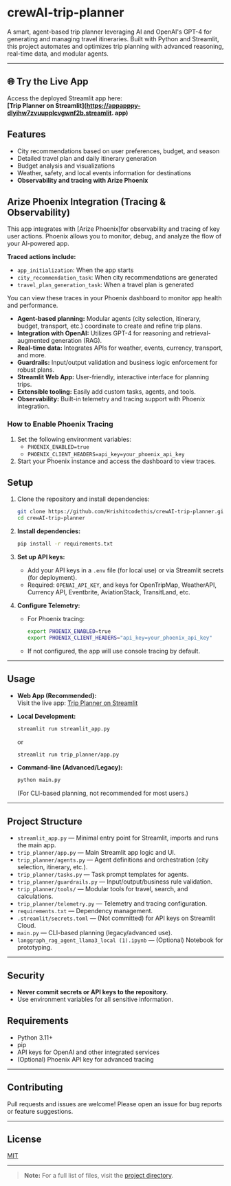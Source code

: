 # crewAI-trip-planner

A smart, agent-based trip planner leveraging AI and OpenAI's GPT-4 for generating and managing travel itineraries. Built with Python and Streamlit, this project automates and optimizes trip planning with advanced reasoning, real-time data, and modular agents.

---
## 🌐 Try the Live App
Access the deployed Streamlit app here:  
**[Trip Planner on Streamlit](https://appapppy-dlyihw7zvuupplcvgwnf2b.streamlit.
app)**

## Features
- City recommendations based on user preferences, budget, and season
- Detailed travel plan and daily itinerary generation
- Budget analysis and visualizations
- Weather, safety, and local events information for destinations
- **Observability and tracing with Arize Phoenix**

## Arize Phoenix Integration (Tracing & Observability)
This app integrates with [Arize Phoenix]for observability and tracing of key user actions. Phoenix allows you to monitor, debug, and analyze the flow of your AI-powered app.

**Traced actions include:**
- `app_initialization`: When the app starts
- `city_recommendation_task`: When city recommendations are generated
- `travel_plan_generation_task`: When a travel plan is generated

You can view these traces in your Phoenix dashboard to monitor app health and performance.

- **Agent-based planning:** Modular agents (city selection, itinerary, budget, transport, etc.) coordinate to create and refine trip plans.
- **Integration with OpenAI:** Utilizes GPT-4 for reasoning and retrieval-augmented generation (RAG).
- **Real-time data:** Integrates APIs for weather, events, currency, transport, and more.
- **Guardrails:** Input/output validation and business logic enforcement for robust plans.
- **Streamlit Web App:** User-friendly, interactive interface for planning trips.
- **Extensible tooling:** Easily add custom tasks, agents, and tools.
- **Observability:** Built-in telemetry and tracing support with Phoenix integration.

### How to Enable Phoenix Tracing
1. Set the following environment variables:
   - `PHOENIX_ENABLED=true`
   - `PHOENIX_CLIENT_HEADERS=api_key=your_phoenix_api_key`
2. Start your Phoenix instance and access the dashboard to view traces.

## Setup
1. Clone the repository and install dependencies:
   ```sh
   git clone https://github.com/Hrishitcodethis/crewAI-trip-planner.git
   cd crewAI-trip-planner
   ```

2. **Install dependencies:**
   ```sh
   pip install -r requirements.txt
   ```

3. **Set up API keys:**
   - Add your API keys in a `.env` file (for local use) or via Streamlit secrets (for deployment).
   - Required: `OPENAI_API_KEY`, and keys for OpenTripMap, WeatherAPI, Currency API, Eventbrite, AviationStack, TransitLand, etc.

4. **Configure Telemetry:**
   - For Phoenix tracing:
     ```sh
     export PHOENIX_ENABLED=true
     export PHOENIX_CLIENT_HEADERS="api_key=your_phoenix_api_key"
     ```
   - If not configured, the app will use console tracing by default.

---

## Usage

- **Web App (Recommended):**  
  Visit the live app: [Trip Planner on Streamlit](https://appapppy-dlyihw7zvuupplcvgwnf2b.streamlit.app)

- **Local Development:**  
  ```sh
  streamlit run streamlit_app.py
  ```
  or
  ```sh
  streamlit run trip_planner/app.py
  ```

- **Command-line (Advanced/Legacy):**  
  ```sh
  python main.py
  ```
  (For CLI-based planning, not recommended for most users.)

---

## Project Structure

- `streamlit_app.py` — Minimal entry point for Streamlit, imports and runs the main app.
- `trip_planner/app.py` — Main Streamlit app logic and UI.
- `trip_planner/agents.py` — Agent definitions and orchestration (city selection, itinerary, etc.).
- `trip_planner/tasks.py` — Task prompt templates for agents.
- `trip_planner/guardrails.py` — Input/output/business rule validation.
- `trip_planner/tools/` — Modular tools for travel, search, and calculations.
- `trip_planner/telemetry.py` — Telemetry and tracing configuration.
- `requirements.txt` — Dependency management.
- `.streamlit/secrets.toml` — (Not committed) for API keys on Streamlit Cloud.
- `main.py` — CLI-based planning (legacy/advanced use).
- `langgraph_rag_agent_llama3_local (1).ipynb` — (Optional) Notebook for prototyping.

---

## Security
- **Never commit secrets or API keys to the repository.**
- Use environment variables for all sensitive information.

## Requirements

- Python 3.11+
- pip
- API keys for OpenAI and other integrated services
- (Optional) Phoenix API key for advanced tracing

---

## Contributing

Pull requests and issues are welcome! Please open an issue for bug reports or feature suggestions.

---

## License

[MIT](LICENSE)

---

> **Note:** For a full list of files, visit the [project directory](https://github.com/Hrishitcodethis/crewAI-trip-planner/tree/main/).
